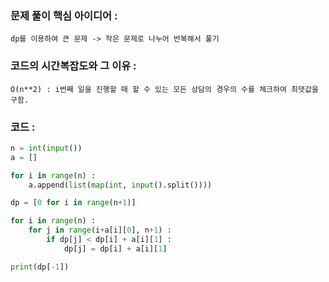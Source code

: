 ### 문제 풀이 핵심 아이디어 :
    dp를 이용하여 큰 문제 -> 작은 문제로 나누어 반복해서 풀기

### 코드의 시간복잡도와 그 이유 :
    O(n**2) : i번째 일을 진행할 때 할 수 있는 모든 상담의 경우의 수를 체크하여 최댓값을 구함.

### 코드 :
```python
n = int(input())
a = []

for i in range(n) :
    a.append(list(map(int, input().split())))

dp = [0 for i in range(n+1)]

for i in range(n) :
    for j in range(i+a[i][0], n+1) :
        if dp[j] < dp[i] + a[i][1] :
            dp[j] = dp[i] + a[i][1]

print(dp[-1])
```